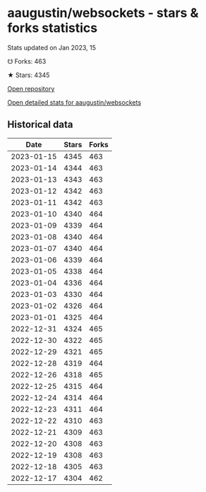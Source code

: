 # aaugustin/websockets - stars & forks statistics

Stats updated on Jan 2023, 15

☋ Forks: 463

★ Stars: 4345

[Open repository](https://github.com/aaugustin/websockets)

[Open detailed stats for aaugustin/websockets](https://reviewgithub.com/rep/aaugustin/websockets)

## Historical data
| Date | Stars | Forks |
|------|-------|-------|
| 2023-01-15 | 4345 | 463 | 
| 2023-01-14 | 4344 | 463 | 
| 2023-01-13 | 4343 | 463 | 
| 2023-01-12 | 4342 | 463 | 
| 2023-01-11 | 4342 | 463 | 
| 2023-01-10 | 4340 | 464 | 
| 2023-01-09 | 4339 | 464 | 
| 2023-01-08 | 4340 | 464 | 
| 2023-01-07 | 4340 | 464 | 
| 2023-01-06 | 4339 | 464 | 
| 2023-01-05 | 4338 | 464 | 
| 2023-01-04 | 4336 | 464 | 
| 2023-01-03 | 4330 | 464 | 
| 2023-01-02 | 4326 | 464 | 
| 2023-01-01 | 4325 | 464 | 
| 2022-12-31 | 4324 | 465 | 
| 2022-12-30 | 4322 | 465 | 
| 2022-12-29 | 4321 | 465 | 
| 2022-12-28 | 4319 | 464 | 
| 2022-12-26 | 4318 | 465 | 
| 2022-12-25 | 4315 | 464 | 
| 2022-12-24 | 4314 | 464 | 
| 2022-12-23 | 4311 | 464 | 
| 2022-12-22 | 4310 | 463 | 
| 2022-12-21 | 4309 | 463 | 
| 2022-12-20 | 4308 | 463 | 
| 2022-12-19 | 4308 | 463 | 
| 2022-12-18 | 4305 | 463 | 
| 2022-12-17 | 4304 | 462 | 

